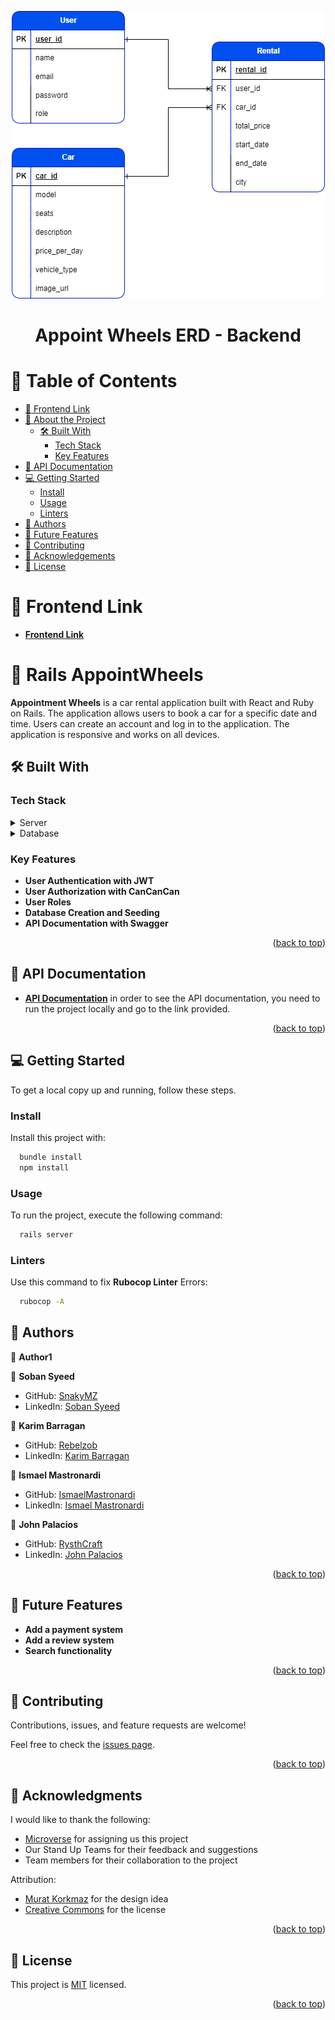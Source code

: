 <a name="readme-top"></a>

<div align="center">
  <a href="/app/assets/images/ERD.png">
    <img src="/app/assets/images/ERD.png" alt="Logo">
  </a>
  <h1 align="center">Appoint Wheels ERD - Backend</h1>
</div>

<!-- TABLE OF CONTENTS -->

# 📗 Table of Contents

- [📖 Frontend Link](#frontend-link)
- [📖 About the Project](#about-project)
  - [🛠 Built With](#built-with)
    - [Tech Stack](#tech-stack)
    - [Key Features](#key-features)
- [📖 API Documentation](#api-documentation)
- [💻 Getting Started](#getting-started)
  - [Install](#install)
  - [Usage](#usage)
  - [Linters](#linters)
- [👥 Authors](#authors)
- [🔭 Future Features](#future-features)
- [🤝 Contributing](#contributing)
- [🙏 Acknowledgements](#acknowledgements)
- [📝 License](#license)

<!-- FRONTEND LINK -->

# 📖 Frontend Link <a name="frontend-link"></a>

- [**Frontend Link**](https://github.com/Rysth/REACT-AppointWheels)

<!-- PROJECT DESCRIPTION -->

# 📖 Rails AppointWheels <a name="about-project"></a>

**Appointment Wheels** is a car rental application built with React and Ruby on Rails. The application allows users to book a car for a specific date and time. Users can create an account and log in to the application. The application is responsive and works on all devices.

## 🛠 Built With <a name="built-with"></a>

### Tech Stack <a name="tech-stack"></a>

<details>
  <summary>Server</summary>
  <ul>
    <li><a href="https://rubyonrails.org/">Ruby on Rails</a></li>
  </ul>
</details>

<details>
<summary>Database</summary>
  <ul>
    <li><a href="https://www.postgresql.org/">PostgreSQL</a></li>
  </ul>
</details>

<!-- Features -->

### Key Features <a name="key-features"></a>

- **User Authentication with JWT**
- **User Authorization with CanCanCan**
- **User Roles**
- **Database Creation and Seeding**
- **API Documentation with Swagger**

<p align="right">(<a href="#readme-top">back to top</a>)</p>

<!-- API Documentation -->

## 📖 API Documentation <a name="api-documentation"></a>

- [**API Documentation**](http://127.0.0.1:3001/api-docs/index.html) in order to see the API documentation, you need to run the project locally and go to the link provided.

<p align="right">(<a href="#readme-top">back to top</a>)</p>

<!-- GETTING STARTED -->

## 💻 Getting Started <a name="getting-started"></a>

To get a local copy up and running, follow these steps.

### Install <a name="install"></a>

Install this project with:

```sh
  bundle install
  npm install
```

### Usage <a name="usage"></a>

To run the project, execute the following command:

```sh
  rails server
```

### Linters <a name="linters"></a>

Use this command to fix **Rubocop Linter** Errors:

```sh
  rubocop -A
```

<!-- AUTHORS -->

## 👥 Authors <a name="authors"></a>

👤 **Author1**

👤 **Soban Syeed**

- GitHub: [SnakyMZ](https://github.com/SnakyMz)
- LinkedIn: [Soban Syeed](https://www.linkedin.com/in/soban-syeed/)

👤 **Karim Barragan**

- GitHub: [Rebelzob](https://github.com/Rebelzob)
- LinkedIn: [Karim Barragan](https://www.linkedin.com/in/karim-barragan/)

👤 **Ismael Mastronardi**

- GitHub: [IsmaelMastronardi](https://github.com/IsmaelMastronardi)
- LinkedIn: [Ismael Mastronardi](https://www.linkedin.com/in/ismael-mastronardi-361873271/)

👤 **John Palacios**

- GitHub: [RysthCraft](https://github.com/Rysth)
- LinkedIn: [John Palacios](https://www.linkedin.com/in/john-palacios-rysthcraft)

<p align="right">(<a href="#readme-top">back to top</a>)</p>

<!-- FUTURE FEATURES -->

## 🔭 Future Features <a name="future-features"></a>

- **Add a payment system**
- **Add a review system**
- **Search functionality**

<p align="right">(<a href="#readme-top">back to top</a>)</p>

<!-- CONTRIBUTING -->

## 🤝 Contributing <a name="contributing"></a>

Contributions, issues, and feature requests are welcome!

Feel free to check the [issues page](../../issues/).

<p align="right">(<a href="#readme-top">back to top</a>)</p>

<!-- ACKNOWLEDGEMENTS -->

## 🙏 Acknowledgments <a name="acknowledgements"></a>

I would like to thank the following:

- [Microverse](https://www.microverse.org/) for assigning us this project
- Our Stand Up Teams for their feedback and suggestions
- Team members for their collaboration to the project

Attribution:

- [Murat Korkmaz](https://www.behance.net/gallery/26425031/Vespa-Responsive-Redesign) for the design idea
- [Creative Commons](https://creativecommons.org/licenses/by-nc/4.0/) for the license

<p align="right">(<a href="#readme-top">back to top</a>)</p>

<!-- LICENSE -->

## 📝 License <a name="license"></a>

This project is [MIT](./LICENSE.md) licensed.

<p align="right">(<a href="#readme-top">back to top</a>)</p>
